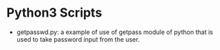 # Python3 Scripts
- getpasswd.py: a example of use of getpass module of python that is used to take password input from the user.

